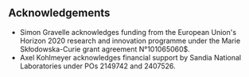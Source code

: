 ## Acknowledgements

- Simon Gravelle acknowledges funding from the European Union's Horizon 2020
  research and innovation programme under the Marie Skłodowska-Curie grant
  agreement N°101065060$. 
- Axel Kohlmeyer acknowledges financial support by Sandia National Laboratories
  under POs 2149742 and 2407526.
  